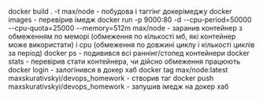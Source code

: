 docker build . -t max/node - побудова і таггінг докерімеджу 
docker images - перевірив імедж
docker run -p 9000:80 -d --cpu-period=50000 --cpu-quota=25000 --memory=512m max/node - заранив контейнер з обмеженням по меморі (обмеження по кількості мб, які контейнер може використати) і cpu (обмеження по довжині циклу  і кількості циклів за період)
docker ps - подивився всі раннінг/стопед контейнери
docker stats - перевірив стати контейнера, чи дійсно обмеження працюють
docker login - залогінився в докер хаб
docker tag max/node:latest maxskurativskyi/devops_homework - створив таг
docker push maxskurativskyi/devops_homework - запушив імедж на докер хаб